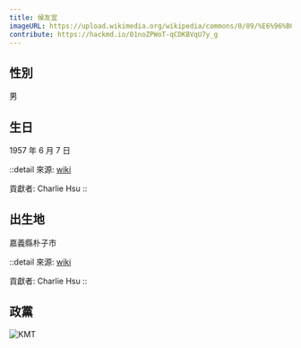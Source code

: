 ```yaml
---
title: 侯友宜
imageURL: https://upload.wikimedia.org/wikipedia/commons/0/09/%E6%96%B0%E5%8C%97%E5%B8%82%E9%95%B7%E4%BE%AF%E5%8F%8B%E5%AE%9C.png
contribute: https://hackmd.io/01noZPWoT-qCDKBVqU7y_g
---
```


## 性別

男

## 生日

1957 年 6 月 7 日

::detail
來源: [wiki](https://zh.wikipedia.org/zh-tw/%E4%BE%AF%E5%8F%8B%E5%AE%9C#%E6%97%A9%E5%B9%B4%E7%94%9F%E6%B4%BB)

貢獻者: Charlie Hsu
::

## 出生地

嘉義縣朴子市

::detail
來源: [wiki](https://zh.wikipedia.org/zh-tw/%E4%BE%AF%E5%8F%8B%E5%AE%9C#%E6%97%A9%E5%B9%B4%E7%94%9F%E6%B4%BB)

貢獻者: Charlie Hsu
::

## 政黨

![KMT](https://upload.wikimedia.org/wikipedia/commons/thumb/a/a1/Emblem_of_the_Kuomintang.svg/1200px-Emblem_of_the_Kuomintang.svg.png?20130514181726)
